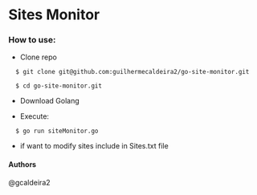 # Sites Monitor

### How to use:

- Clone repo

```shell
  $ git clone git@github.com:guilhermecaldeira2/go-site-monitor.git
```

```shell
  $ cd go-site-monitor.git
```

- Download Golang

- Execute:

```shell
  $ go run siteMonitor.go
```

- if want to modify sites include in Sites.txt file

#### Authors

@gcaldeira2
